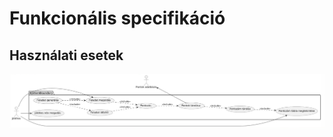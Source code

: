 # Funkcionális specifikáció
## Használati esetek
![Használati esetek uml ábra](../assets/usecases.png)
